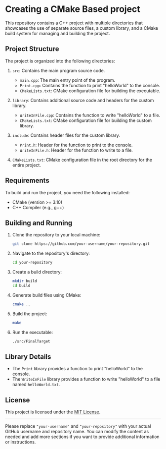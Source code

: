 # Creating a CMake Based project

This repository contains a C++ project with multiple directories that showcases the use of separate source files, a custom library, and a CMake build system for managing and building the project.

## Project Structure

The project is organized into the following directories:

1. `src`: Contains the main program source code.
   - `main.cpp`: The main entry point of the program.
   - `Print.cpp`: Contains the function to print "helloWorld" to the console.
   - `CMakeLists.txt`: CMake configuration file for building the executable.

2. `library`: Contains additional source code and headers for the custom library.
   - `WriteInFile.cpp`: Contains the function to write "helloWorld" to a file.
   - `CMakeLists.txt`: CMake configuration file for building the custom library.

3. `include`: Contains header files for the custom library.
   - `Print.h`: Header for the function to print to the console.
   - `WriteInFile.h`: Header for the function to write to a file.

4. `CMakeLists.txt`: CMake configuration file in the root directory for the entire project.

## Requirements

To build and run the project, you need the following installed:

- CMake (version >= 3.10)
- C++ Compiler (e.g., g++)

## Building and Running

1. Clone the repository to your local machine:
   ```sh
   git clone https://github.com/your-username/your-repository.git
   ```

2. Navigate to the repository's directory:
   ```sh
   cd your-repository
   ```

3. Create a build directory:
   ```sh
   mkdir build
   cd build
   ```

4. Generate build files using CMake:
   ```sh
   cmake ..
   ```

5. Build the project:
   ```sh
   make
   ```

6. Run the executable:
   ```sh
   ./src/FinalTarget
   ```

## Library Details

- The `Print` library provides a function to print "helloWorld" to the console.
- The `WriteInFile` library provides a function to write "helloWorld" to a file named `helloWorld.txt`.

## License

This project is licensed under the [MIT License](LICENSE).

---

Please replace `"your-username"` and `"your-repository"` with your actual GitHub username and repository name. You can modify the content as needed and add more sections if you want to provide additional information or instructions.